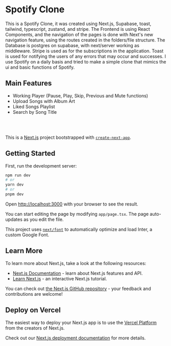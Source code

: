 # Spotify Clone

This is a Spotify Clone, it was created using Next.js, Supabase, toast, tailwind, typescript, zustand, and stripe.
The Frontend is using React Components, and the navigation of the pages is done with Next's new navigation feature, using the routes created in the folders/file structure.
The Database is postgres on supabase, with next/server working as middleware.
Stripe is used as for the subscriptions in the application.
Toast is used for notifying the users of any errors that may occur and successes.
I use Spotify on a daily basis and tried to make a simple clone that mimics the ui and basic functions of Spotify.

## Main Features

- Working Player (Pause, Play, Skip, Previous and Mute functions)
- Upload Songs with Album Art
- Liked Songs Playlist
- Search by Song Title

<br></br>

This is a [Next.js](https://nextjs.org/) project bootstrapped with [`create-next-app`](https://github.com/vercel/next.js/tree/canary/packages/create-next-app).

## Getting Started

First, run the development server:

```bash
npm run dev
# or
yarn dev
# or
pnpm dev
```

Open [http://localhost:3000](http://localhost:3000) with your browser to see the result.

You can start editing the page by modifying `app/page.tsx`. The page auto-updates as you edit the file.

This project uses [`next/font`](https://nextjs.org/docs/basic-features/font-optimization) to automatically optimize and load Inter, a custom Google Font.

## Learn More

To learn more about Next.js, take a look at the following resources:

- [Next.js Documentation](https://nextjs.org/docs) - learn about Next.js features and API.
- [Learn Next.js](https://nextjs.org/learn) - an interactive Next.js tutorial.

You can check out [the Next.js GitHub repository](https://github.com/vercel/next.js/) - your feedback and contributions are welcome!

## Deploy on Vercel

The easiest way to deploy your Next.js app is to use the [Vercel Platform](https://vercel.com/new?utm_medium=default-template&filter=next.js&utm_source=create-next-app&utm_campaign=create-next-app-readme) from the creators of Next.js.

Check out our [Next.js deployment documentation](https://nextjs.org/docs/deployment) for more details.
